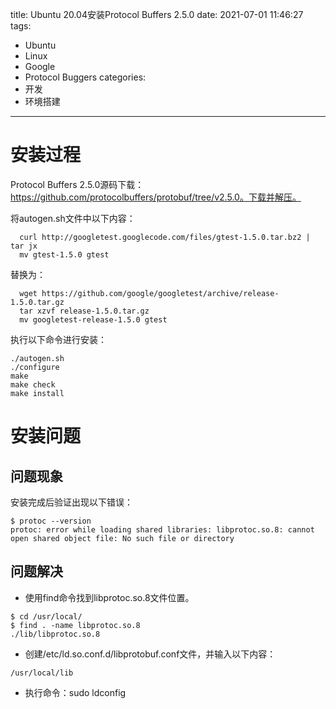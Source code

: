 title: Ubuntu 20.04安装Protocol Buffers 2.5.0
date: 2021-07-01 11:46:27
tags:
- Ubuntu
- Linux
- Google
- Protocol Buggers
categories:
- 开发
- 环境搭建
---

# 安装过程

Protocol Buffers 2.5.0源码下载：https://github.com/protocolbuffers/protobuf/tree/v2.5.0。下载并解压。

将autogen.sh文件中以下内容：

```Shell
  curl http://googletest.googlecode.com/files/gtest-1.5.0.tar.bz2 | tar jx
  mv gtest-1.5.0 gtest
```

替换为：

```Shell
  wget https://github.com/google/googletest/archive/release-1.5.0.tar.gz
  tar xzvf release-1.5.0.tar.gz
  mv googletest-release-1.5.0 gtest
```

执行以下命令进行安装：

```Shell
./autogen.sh
./configure
make
make check
make install
```

# 安装问题

## 问题现象

安装完成后验证出现以下错误：

```Shell
$ protoc --version
protoc: error while loading shared libraries: libprotoc.so.8: cannot open shared object file: No such file or directory
```

## 问题解决

- 使用find命令找到libprotoc.so.8文件位置。

```Shell
$ cd /usr/local/
$ find . -name libprotoc.so.8
./lib/libprotoc.so.8
```

- 创建/etc/ld.so.conf.d/libprotobuf.conf文件，并输入以下内容：

```Text
/usr/local/lib
```

- 执行命令：sudo ldconfig